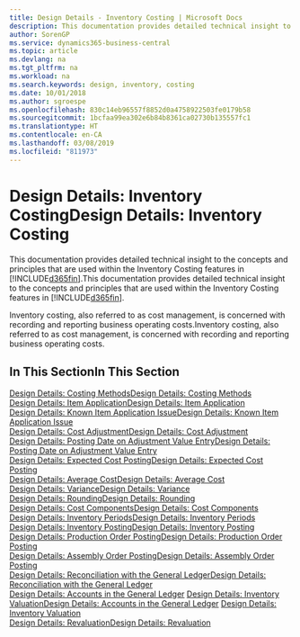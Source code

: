 ```yaml
---
title: Design Details - Inventory Costing | Microsoft Docs
description: This documentation provides detailed technical insight to the concepts and principles that are used within the Inventory Costing features in Business Central.
author: SorenGP
ms.service: dynamics365-business-central
ms.topic: article
ms.devlang: na
ms.tgt_pltfrm: na
ms.workload: na
ms.search.keywords: design, inventory, costing
ms.date: 10/01/2018
ms.author: sgroespe
ms.openlocfilehash: 830c14eb96557f8852d0a4758922503fe0179b58
ms.sourcegitcommit: 1bcfaa99ea302e6b84b8361ca02730b135557fc1
ms.translationtype: HT
ms.contentlocale: en-CA
ms.lasthandoff: 03/08/2019
ms.locfileid: "811973"
---
```

# <a name="design-details-inventory-costing"></a><span data-ttu-id="32810-103">Design Details: Inventory Costing</span><span class="sxs-lookup"><span data-stu-id="32810-103">Design Details: Inventory Costing</span></span>
<span data-ttu-id="32810-104">This documentation provides detailed technical insight to the concepts and principles that are used within the Inventory Costing features in [!INCLUDE[d365fin](includes/d365fin_md.md)].</span><span class="sxs-lookup"><span data-stu-id="32810-104">This documentation provides detailed technical insight to the concepts and principles that are used within the Inventory Costing features in [!INCLUDE[d365fin](includes/d365fin_md.md)].</span></span>  

<span data-ttu-id="32810-105">Inventory costing, also referred to as cost management, is concerned with recording and reporting business operating costs.</span><span class="sxs-lookup"><span data-stu-id="32810-105">Inventory costing, also referred to as cost management, is concerned with recording and reporting business operating costs.</span></span>  

## <a name="in-this-section"></a><span data-ttu-id="32810-106">In This Section</span><span class="sxs-lookup"><span data-stu-id="32810-106">In This Section</span></span>  
[<span data-ttu-id="32810-107">Design Details: Costing Methods</span><span class="sxs-lookup"><span data-stu-id="32810-107">Design Details: Costing Methods</span></span>](design-details-costing-methods.md)  
[<span data-ttu-id="32810-108">Design Details: Item Application</span><span class="sxs-lookup"><span data-stu-id="32810-108">Design Details: Item Application</span></span>](design-details-item-application.md)  
[<span data-ttu-id="32810-109">Design Details: Known Item Application Issue</span><span class="sxs-lookup"><span data-stu-id="32810-109">Design Details: Known Item Application Issue</span></span>](design-details-inventory-zero-level-open-item-ledger-entries.md)  
[<span data-ttu-id="32810-110">Design Details: Cost Adjustment</span><span class="sxs-lookup"><span data-stu-id="32810-110">Design Details: Cost Adjustment</span></span>](design-details-cost-adjustment.md)  
[<span data-ttu-id="32810-111">Design Details: Posting Date on Adjustment Value Entry</span><span class="sxs-lookup"><span data-stu-id="32810-111">Design Details: Posting Date on Adjustment Value Entry</span></span>](design-details-inventory-adjustment-value-entry-posting-date.md)  
[<span data-ttu-id="32810-112">Design Details: Expected Cost Posting</span><span class="sxs-lookup"><span data-stu-id="32810-112">Design Details: Expected Cost Posting</span></span>](design-details-expected-cost-posting.md)  
[<span data-ttu-id="32810-113">Design Details: Average Cost</span><span class="sxs-lookup"><span data-stu-id="32810-113">Design Details: Average Cost</span></span>](design-details-average-cost.md)  
[<span data-ttu-id="32810-114">Design Details: Variance</span><span class="sxs-lookup"><span data-stu-id="32810-114">Design Details: Variance</span></span>](design-details-variance.md)  
[<span data-ttu-id="32810-115">Design Details: Rounding</span><span class="sxs-lookup"><span data-stu-id="32810-115">Design Details: Rounding</span></span>](design-details-rounding.md)  
[<span data-ttu-id="32810-116">Design Details: Cost Components</span><span class="sxs-lookup"><span data-stu-id="32810-116">Design Details: Cost Components</span></span>](design-details-cost-components.md)  
[<span data-ttu-id="32810-117">Design Details: Inventory Periods</span><span class="sxs-lookup"><span data-stu-id="32810-117">Design Details: Inventory Periods</span></span>](design-details-inventory-periods.md)  
[<span data-ttu-id="32810-118">Design Details: Inventory Posting</span><span class="sxs-lookup"><span data-stu-id="32810-118">Design Details: Inventory Posting</span></span>](design-details-inventory-posting.md)  
[<span data-ttu-id="32810-119">Design Details: Production Order Posting</span><span class="sxs-lookup"><span data-stu-id="32810-119">Design Details: Production Order Posting</span></span>](design-details-production-order-posting.md)  
[<span data-ttu-id="32810-120">Design Details: Assembly Order Posting</span><span class="sxs-lookup"><span data-stu-id="32810-120">Design Details: Assembly Order Posting</span></span>](design-details-assembly-order-posting.md)  
[<span data-ttu-id="32810-121">Design Details: Reconciliation with the General Ledger</span><span class="sxs-lookup"><span data-stu-id="32810-121">Design Details: Reconciliation with the General Ledger</span></span>](design-details-reconciliation-with-the-general-ledger.md)  
<span data-ttu-id="32810-122">[Design Details: Accounts in the General Ledger](design-details-accounts-in-the-general-ledger.md)
[Design Details: Inventory Valuation](design-details-inventory-valuation.md)</span><span class="sxs-lookup"><span data-stu-id="32810-122">[Design Details: Accounts in the General Ledger](design-details-accounts-in-the-general-ledger.md)
[Design Details: Inventory Valuation](design-details-inventory-valuation.md)</span></span>  
[<span data-ttu-id="32810-123">Design Details: Revaluation</span><span class="sxs-lookup"><span data-stu-id="32810-123">Design Details: Revaluation</span></span>](design-details-revaluation.md)
